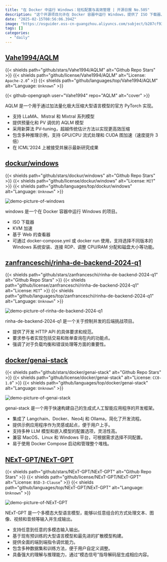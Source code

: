 ```yaml
---
title: "在 Docker 中运行 Windows：轻松配置与高效管理 | 开源日报 No.505"
description: "这个开源项目允许在 Docker 容器中运行 Windows，提供了 ISO 下载器、KVM 加速和基于 Web 的查看器。用户可以通过 docker-compose.yml 或 docker run 来选择不同版本的 Windows 系统，支持 RDP 连接、CPU/RAM 分配和磁盘大小调整，具有灵活的配置和使用功能。"
date: "2025-02-15T08:56:06.394Z"
image: "https://osguider.oss-cn-guangzhou.aliyuncs.com/subject/b287cf93c71843f3447072454f63e76d.png"
tags: []
categories:
  - "daily"
---
```


## [Vahe1994/AQLM](https://github.com/Vahe1994/AQLM)

{{< shields path="github/stars/Vahe1994/AQLM" alt="Github Repo Stars" >}} {{< shields path="github/license/Vahe1994/AQLM" alt="License: `Apache-2.0`" >}} {{< shields path="github/languages/top/Vahe1994/AQLM" alt="Language: `Unknown`" >}}

{{< github-opengraph user="Vahe1994" repo="AQLM" alt="cover" >}}

AQLM 是一个用于通过加法量化极大压缩大型语言模型的官方 PyTorch 实现。

- 支持 LLaMA、Mistral 和 Mixtral 系列模型
- 提供预量化和 PV 调优的 AQLM 模型
- 采用新算法 PV-tuning，超越传统估计方法以实现更高效压缩
- 包含多种推理示例，支持 GPU/CPU 流式处理和 CUDA 图加速（速度提升 3 倍）
- 在 ICML'2024 上被接受并展示最新研究成果
  
## [dockur/windows](https://github.com/dockur/windows)

{{< shields path="github/stars/dockur/windows" alt="Github Repo Stars" >}} {{< shields path="github/license/dockur/windows" alt="License: `MIT`" >}} {{< shields path="github/languages/top/dockur/windows" alt="Language: `Unknown`" >}}

![demo-picture-of-windows](https://static.osguider.com/subject/github/dockur/windows/ff3e512d04503af9f4e7aefcab38972c.jpg)

windows 是一个在 Docker 容器中运行 Windows 的项目。

- ISO 下载器
- KVM 加速
- 基于 Web 的查看器
- 可通过 docker-compose.yml 或 docker run 使用，支持选择不同版本的 Windows 系统安装、连接 RDP、调整 CPU/RAM 分配和磁盘大小等功能。
  
## [zanfranceschi/rinha-de-backend-2024-q1](https://github.com/zanfranceschi/rinha-de-backend-2024-q1)

{{< shields path="github/stars/zanfranceschi/rinha-de-backend-2024-q1" alt="Github Repo Stars" >}} {{< shields path="github/license/zanfranceschi/rinha-de-backend-2024-q1" alt="License: `MIT`" >}} {{< shields path="github/languages/top/zanfranceschi/rinha-de-backend-2024-q1" alt="Language: `Unknown`" >}}

![demo-picture-of-rinha-de-backend-2024-q1](https://static.osguider.com/subject/github/zanfranceschi/rinha-de-backend-2024-q1/266938538940a75097272238c59e2494.jpg)

rinha-de-backend-2024-q1 是一个关于控制并发的后端挑战项目。

- 提供了开发 HTTP API 的具体要求和规范。
- 要求参与者实现包括交易和账单查询在内的功能点。
- 强调了对于负载均衡和错误处理等方面的重要性。
  
## [docker/genai-stack](https://github.com/docker/genai-stack)

{{< shields path="github/stars/docker/genai-stack" alt="Github Repo Stars" >}} {{< shields path="github/license/docker/genai-stack" alt="License: `CC0-1.0`" >}} {{< shields path="github/languages/top/docker/genai-stack" alt="Language: `Unknown`" >}}

![demo-picture-of-genai-stack](https://static.osguider.com/subject/github/docker/genai-stack/1592579b0df7ca85987a5e94a7fc70c7.png)

genai-stack 是一个用于快速构建自己的生成式人工智能应用程序的开发框架。

- 集成了 Langchain、Docker、Neo4j 和 Ollama，简化了开发流程。
- 提供示例应用程序作为灵感或起点，便于用户上手。
- 支持多种 LLM 模型和嵌入模型的配置选项，灵活性高。
- 兼容 MacOS、Linux 和 Windows 平台，可根据需求选择不同配置。
- 易于使用 Docker Compose 启动和管理整个堆栈。
  
## [NExT-GPT/NExT-GPT](https://github.com/NExT-GPT/NExT-GPT)

{{< shields path="github/stars/NExT-GPT/NExT-GPT" alt="Github Repo Stars" >}} {{< shields path="github/license/NExT-GPT/NExT-GPT" alt="License: `BSD-3-Clause`" >}} {{< shields path="github/languages/top/NExT-GPT/NExT-GPT" alt="Language: `Unknown`" >}}

![demo-picture-of-NExT-GPT](https://static.osguider.com/subject/github/NExT-GPT/NExT-GPT/c1fa05038abc91e5ffbb1642aef15587.png)

NExT-GPT 是一个多模态大型语言模型，能够以任意组合的方式处理文本、图像、视频和音频等输入并生成输出。

- 支持任意到任意的多模态输入输出。
- 基于现有预训练的大型语言模型和最先进的扩散模型构建。
- 提供全面的端到端指令调优能力。
- 包含多种数据集和训练方法，便于用户自定义调整。
- 具备强大的理解与推理能力，通过“模态信号”指导解码层生成相应内容。
  

